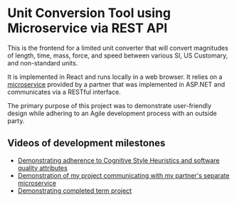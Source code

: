 # Unit Conversion Tool using Microservice via REST API

This is the frontend for a limited unit converter that will convert magnitudes of length, time, mass, force, and speed between various SI, US Customary, and non-standard units.

It is implemented in React and runs locally in a web browser. It relies on a [microservice](https://github.com/MHValdez/CS_361_Partner_Microservice) provided by a partner that was implemented in ASP.NET and communicates via a RESTful interface.

The primary purpose of this project was to demonstrate user-friendly design while adhering to an Agile development process with an outside party.

## Videos of development milestones
- [Demonstrating adherence to Cognitive Style Heuristics and software quality attributes](https://www.youtube.com/watch?v=vwpdsrCtD60)
- [Demonstration of my project communicating with my partner's separate microservice](https://www.youtube.com/watch?v=AWUDDBTH418)
- [Demonstrating completed term project](https://www.youtube.com/watch?v=FerkYjzZSVw)
